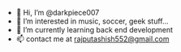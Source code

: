 - 👋 Hi, I’m @darkpiece007
- 👀 I’m interested in music, soccer, geek stuff...
- 🌱 I’m currently learning back end development
- 📫 contact me at rajputashish552@gmail.com

<!---
darkpiece007/darkpiece007 is a ✨ special ✨ repository because its `README.md` (this file) appears on your GitHub profile.
You can click the Preview link to take a look at your changes.
--->
